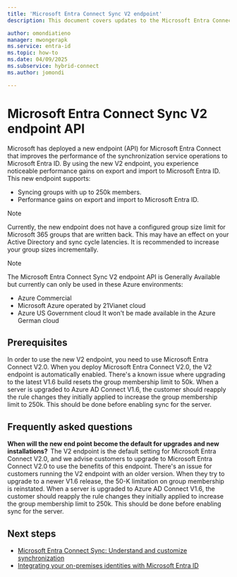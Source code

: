 ```yaml
---
title: 'Microsoft Entra Connect Sync V2 endpoint'
description: This document covers updates to the Microsoft Entra Connect Sync v2 endpoints API.

author: omondiatieno
manager: mwongerapk
ms.service: entra-id
ms.topic: how-to
ms.date: 04/09/2025
ms.subservice: hybrid-connect
ms.author: jomondi

---
```


# Microsoft Entra Connect Sync V2 endpoint API 
Microsoft has deployed a new endpoint (API) for Microsoft Entra Connect that improves the performance of the synchronization service operations to Microsoft Entra ID. By using the new V2 endpoint, you experience noticeable performance gains on export and import to Microsoft Entra ID. This new endpoint supports:
    
 - Syncing groups with up to 250k members.
 - Performance gains on export and import to Microsoft Entra ID.
 
> [!NOTE]
> Currently, the new endpoint does not have a configured group size limit for Microsoft 365 groups that are written back. This may have an effect on your Active Directory and sync cycle latencies. It is recommended to increase your group sizes incrementally.  

>[!NOTE]
> The Microsoft Entra Connect Sync V2 endpoint API is Generally Available but currently can only be used in these Azure environments:
> - Azure Commercial
> - Microsoft Azure operated by 21Vianet cloud
> - Azure US Government cloud
> It won't be made available in the Azure German cloud

## Prerequisites  
In order to use the new V2 endpoint, you need to use Microsoft Entra Connect V2.0. When you deploy Microsoft Entra Connect V2.0, the V2 endpoint is automatically enabled.
There's a known issue where upgrading to the latest V1.6 build resets the group membership limit to 50k. When a server is upgraded to Azure AD Connect V1.6, the customer should reapply the rule changes they initially applied to increase the group membership limit to 250k. This should be done before enabling sync for the server. 

## Frequently asked questions  
 
**When will the new end point become the default for upgrades and new installations?**  
The V2 endpoint is the default setting for Microsoft Entra Connect V2.0, and we advise customers to upgrade to Microsoft Entra Connect V2.0 to use the benefits of this endpoint.
There's an issue for customers running the V2 endpoint with an older version. When they try to upgrade to a newer V1.6 release, the 50-K limitation on group membership is reinstated. When a server is upgraded to Azure AD Connect V1.6, the customer should reapply the rule changes they initially applied to increase the group membership limit to 250k. This should be done before enabling sync for the server. 

## Next steps

* [Microsoft Entra Connect Sync: Understand and customize synchronization](how-to-connect-sync-whatis.md)
* [Integrating your on-premises identities with Microsoft Entra ID](../whatis-hybrid-identity.md)
